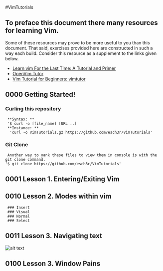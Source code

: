 #VimTutorials 


## To preface this document there many resources for learning Vim.
   Some of these resources may prove to be more useful to you than 
   this document. That said, exercises provided here are constructed 
   in such a way each build. Consider this resource as a supplement 
   to the links given below. 

  - [Learn vim For the Last Time: A Tutorial and Primer](https://danielmiessler.com/study/vim/)
  - [OpenVim Tutor](https://www.openvim.com)
  - [Vim Tutorial for Beginners: vimtutor](https://www.systutorials.com/vim-tutorial-beginners-vimtutor/)

## 0000 Getting Started! 
  ### Curling this repository 
     **Syntax: **
     '$ curl -o [file_name] [URL ..] 
     **Instance: ** 
      'curl -o VimTutorials.gz https://github.com/esch3r/VimTutorials'

  ### Git Clone  
     Another way to yank these files to view them in console is with the git clone command. 
    '$ git clone https://github.com/esch3r/VimTutorials'
    


## 0001 Lesson 1.  Entering/Exiting Vim  
      

## 0010 Lesson 2. Modes within vim 
     ### Insert 
     ### Visual  
     ### Normal 
     ### Select 

## 0011 Lesson 3. Navigating text 


![alt text](image.jpg)


## 0100 Lesson 3. Window Pains

 
